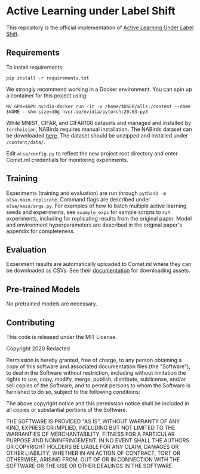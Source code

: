 # Active Learning under Label Shift

This repository is the official implementation of [Active Learning Under Label Shift](https://arxiv.org/abs/TBD). 

## Requirements

To install requirements:

```setup
pip install -r requirements.txt
```

We strongly recommend working in a Docker environment. You can spin up a container
for this project using:
```
NV_GPU=$GPU nvidia-docker run -it -v /home/$USER/alls:/content --name $NAME --shm-size=10g nvcr.io/nvidia/pytorch:20.03-py3
```
While MNIST, CIFAR, and CIFAR100 datasets and managed and installed by `torchvision`, NABirds requires manual installation.
The NABirds dataset can be downloaded [here](https://dl.allaboutbirds.org/nabirds).
The dataset should be unzipped and installed under `/content/data/`.

Edit `alsa/config.py` to reflect the new project root directory and enter Comet.ml
credentials for monitoring experiments.

## Training
Experiments (training and evaluation) are run through `python3 -m alsa.main.replicate`.
Command flags are described under `alsa/main/args.py`. For examples of how to
batch multiple active learning seeds and experiments, see `example_exps` for sample
scripts to run experiments, including for replicating results from the original paper.
Model and environment hyperparameters are described in the original paper's appendix
for completeness.

## Evaluation
Experiment results are automatically uploaded to Comet.ml where they can be
downloaded as CSVs. See their [documentation](https://www.comet.ml/docs/python-sdk/API/#apiget_experiments) for downloading assets.

## Pre-trained Models
No pretrained models are necessary.

## Contributing
This code is released under the MIT License.

Copyright 2020 Redacted

Permission is hereby granted, free of charge, to any person obtaining a copy of this software and associated documentation files (the "Software"), to deal in the Software without restriction, including without limitation the rights to use, copy, modify, merge, publish, distribute, sublicense, and/or sell copies of the Software, and to permit persons to whom the Software is furnished to do so, subject to the following conditions:

The above copyright notice and this permission notice shall be included in all copies or substantial portions of the Software.

THE SOFTWARE IS PROVIDED "AS IS", WITHOUT WARRANTY OF ANY KIND, EXPRESS OR IMPLIED, INCLUDING BUT NOT LIMITED TO THE WARRANTIES OF MERCHANTABILITY, FITNESS FOR A PARTICULAR PURPOSE AND NONINFRINGEMENT. IN NO EVENT SHALL THE AUTHORS OR COPYRIGHT HOLDERS BE LIABLE FOR ANY CLAIM, DAMAGES OR OTHER LIABILITY, WHETHER IN AN ACTION OF CONTRACT, TORT OR OTHERWISE, ARISING FROM, OUT OF OR IN CONNECTION WITH THE SOFTWARE OR THE USE OR OTHER DEALINGS IN THE SOFTWARE.

